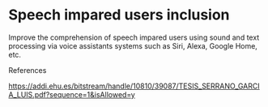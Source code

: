 # Speech impared users inclusion
Improve the comprehension of speech impared users using sound and text processing via voice assistants systems such as Siri, Alexa, Google Home, etc.

References

https://addi.ehu.es/bitstream/handle/10810/39087/TESIS_SERRANO_GARCIA_LUIS.pdf?sequence=1&isAllowed=y
